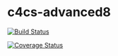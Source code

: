 # c4cs-advanced8


[![Build Status](https://travis-ci.org/hksoren/c4cs-advanced8.png)](https://travis-ci.org/hksoren/c4cs-advanced8)

[![Coverage Status](https://coveralls.io/repos/github/hksoren/c4cs-advanced8/badge.svg?branch=master)](https://coveralls.io/github/hksoren/c4cs-advanced8?branch=master)
